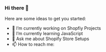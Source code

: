 ### Hi there 👋


Here are some ideas to get you started:

- 🔭 I’m currently working on Shopfiy Projects 
- 🌱 I’m currently learning JavaScript
- 💬 Ask me about Shopify Store Setups
- 📫 How to reach me: 
